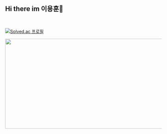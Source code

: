 ## Hi there im 이용훈👋

<br>

[![Solved.ac
프로필](http://mazassumnida.wtf/api/v2/generate_badge?boj=pooky1219)](https://solved.ac./pooky1219)
<br>

<!--
**pooky1219/pooky1219** is a ✨ _special_ ✨ repository because its `README.md` (this file) appears on your GitHub profile.

Here are some ideas to get you started:

- 🔭 I’m currently working on ...
- 🌱 I’m currently learning ...
- 👯 I’m looking to collaborate on ...
- 🤔 I’m looking for help with ...
- 💬 Ask me about ...
- 📫 How to reach me: ...
- 😄 Pronouns: ...
- ⚡ Fun fact: ...
-->

<a href="https://www.gitanimals.org/en_US?utm_medium=image&utm_source=pooky1219&utm_content=farm">
<img
  src="https://render.gitanimals.org/farms/pooky1219"
  width="600"
  height="290"
/>
</a>
  
